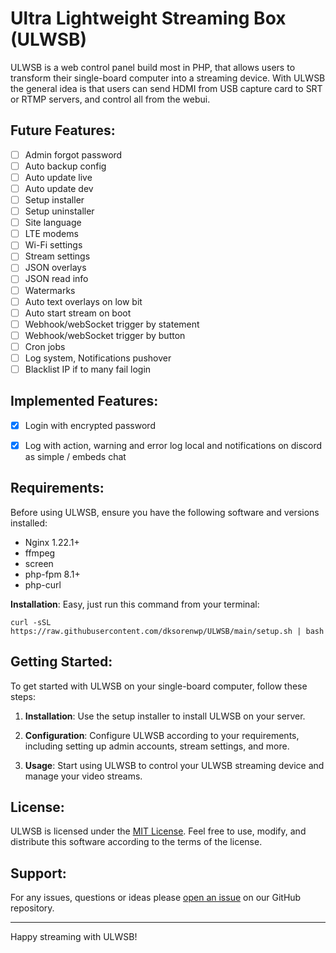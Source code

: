 # Ultra Lightweight Streaming Box (ULWSB)

ULWSB is a web control panel build most in PHP, that allows users to transform their single-board computer into a streaming device. With ULWSB the general idea is that users can send HDMI from USB capture card to SRT or RTMP servers, and control all from the webui.



## Future Features:

- [ ] Admin forgot password
- [ ] Auto backup config
- [ ] Auto update live
- [ ] Auto update dev
- [ ] Setup installer
- [ ] Setup uninstaller
- [ ] Site language
- [ ] LTE modems
- [ ] Wi-Fi settings
- [ ] Stream settings
- [ ] JSON overlays
- [ ] JSON read info
- [ ] Watermarks
- [ ] Auto text overlays on low bit
- [ ] Auto start stream on boot
- [ ] Webhook/webSocket trigger by statement
- [ ] Webhook/webSocket trigger by button
- [ ] Cron jobs
- [ ] Log system, Notifications pushover
- [ ] Blacklist IP if to many fail login

## Implemented Features:
- [X] Login with encrypted password
- [X] Log with action, warning and error log local and notifications on discord as simple / embeds chat


## Requirements:

Before using ULWSB, ensure you have the following software and versions installed:

- Nginx 1.22.1+
- ffmpeg
- screen
- php-fpm 8.1+
- php-curl





**Installation**: Easy, just run this command from your terminal:

```shell
curl -sSL https://raw.githubusercontent.com/dksorenwp/ULWSB/main/setup.sh | bash
```




## Getting Started:

To get started with ULWSB on your single-board computer, follow these steps:

1. **Installation**: Use the setup installer to install ULWSB on your server.

2. **Configuration**: Configure ULWSB according to your requirements, including setting up admin accounts, stream settings, and more.

3. **Usage**: Start using ULWSB to control your ULWSB streaming device and manage your video streams.


## License:

ULWSB is licensed under the [MIT License](LICENSE). Feel free to use, modify, and distribute this software according to the terms of the license.

## Support:

For any issues, questions or ideas please [open an issue](https://github.com/dksorenwp/ulwsb/issues) on our GitHub repository.

---

Happy streaming with ULWSB!
